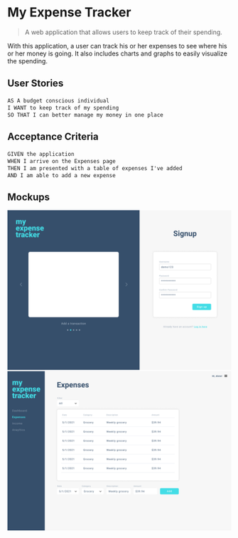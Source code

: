 # My Expense Tracker
> A web application that allows users to keep track of their spending.

With this application, a user can track his or her expenses to see where his or her money is going. It also includes charts and graphs to easily visualize the spending.

## User Stories

```
AS A budget conscious individual
I WANT to keep track of my spending
SO THAT I can better manage my money in one place
```

## Acceptance Criteria
```
GIVEN the application
WHEN I arrive on the Expenses page
THEN I am presented with a table of expenses I've added
AND I am able to add a new expense
```

## Mockups
![Signup Page](./client/src/images/mockup_signupPage.png)  
![Expenses Page](./client/src/images/mockup_expensesPage.png)

